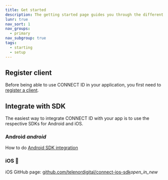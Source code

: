 ```yaml
---
title: Get started
description: The getting started page guides you through the different ways of integrating with CONNECT ID.
lunr: true
nav_sort: 1
nav_groups:
  - primary
nav_subgroup: true
tags:
  - starting
  - setup
---
```


## Register client
Before being able to use CONNECT ID in your application, you first need to [register a client](./get-started/register-client.md).


## Integrate with SDK
The easiest way to integrate CONNECT ID with your app is to use the respective SDKs for Android and iOS.


### Android <i class="material-icons">android</i>
How to do [Android SDK integration](integrate-android-sdk.md)


### iOS 
iOS GitHub page: <a href="https://github.com/telenordigital/connect-ios-sdk" target="_blank">github.com/telenordigital/connect-ios-sdk</a><i class="material-icons md-18">open_in_new</i>


